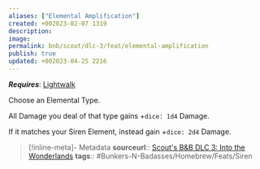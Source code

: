 ```yaml
---
aliases: ["Elemental Amplification"]
created: +002023-02-07 1319
description: 
image: 
permalink: bnb/scout/dlc-3/feat/elemental-amplification
publish: true
updated: +002023-04-25 2216
---
```


***Requires***: [Lightwalk](Lightwalk.md)

Choose an Elemental Type. 

All Damage you deal of that type gains +`dice: 1d4` Damage. 

If it matches your Siren Element, instead gain +`dice: 2d4` Damage.

> [!inline-meta]- Metadata
> **sourceurl**:: [Scout's B&B DLC 3: Into the Wonderlands](https://docs.google.com/document/d/1MLOgrWwcLNTnP9PuXrKiLImy7SUh4hXO8arVUAlmdp0/edit)
> **tags**:: #Bunkers-N-Badasses/Homebrew/Feats/Siren

